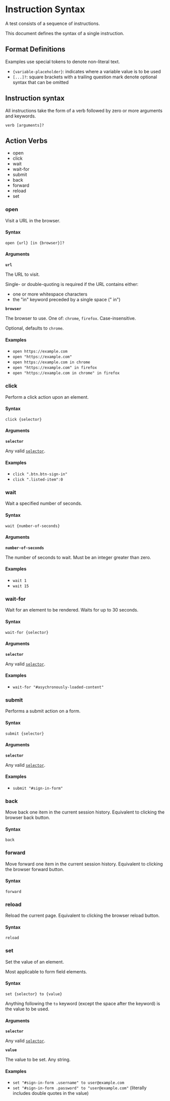 # Instruction Syntax
A test consists of a sequence of instructions.

This document defines the syntax of a single instruction.

## Format Definitions

Examples use special tokens to denote non-literal text. 

- `{variable-placeholder}`: indicates where a variable value is to be used
- `[...]?`: square brackets with a trailing question mark denote optional syntax that can be omitted

## Instruction syntax

All instructions take the form of a verb followed by zero or more arguments and keywords.

`verb [arguments]?`

## Action Verbs
- open
- click
- wait
- wait-for
- submit
- back
- forward
- reload
- set

### open

Visit a URL in the browser.

#### Syntax
`open {url} [in {browser}]?`

#### Arguments
**`url`**

The URL to visit.
 
Single- or double-quoting is required if the URL contains either:
 - one or more whitespace characters
 - the "in" keyword preceded by a single space (" in")

**`browser`**

The browser to use. One of: `chrome`, `firefox`. Case-insensitive.

Optional, defaults to `chrome`.

#### Examples
- `open https://example.com`
- `open "https://example.com"`
- `open https://example.com in chrome`
- `open "https://example.com" in firefox`
- `open "https://example.com in chrome" in firefox`

### click

Perform a click action upon an element.

#### Syntax
`click {selector}`

#### Arguments
**`selector`**

Any valid [`selector`](/selector-syntax.md).

#### Examples
- `click ".btn.btn-sign-in"`
- `click ".listed-item":0`

### wait

Wait a specified number of seconds.

#### Syntax
`wait {number-of-seconds}`

#### Arguments
**`number-of-seconds`**

The number of seconds to wait. Must be an integer greater than zero.

#### Examples
- `wait 1`
- `wait 15`

### wait-for

Wait for an element to be rendered. Waits for up to 30 seconds.

#### Syntax
`wait-for {selector}`

#### Arguments
**`selector`**

Any valid [`selector`](/selector-syntax.md).

#### Examples
- `wait-for "#asychronously-loaded-content"`

### submit
Performs a submit action on a form.

#### Syntax
`submit {selector}`

#### Arguments
**`selector`**

Any valid [`selector`](/selector-syntax.md).

#### Examples
- `submit "#sign-in-form"`

### back
Move back one item in the current session history. Equivalent to clicking the browser back button.

#### Syntax
`back`

### forward
Move forward one item in the current session history. Equivalent to clicking the browser forward button.

#### Syntax
`forward`

### reload
Reload the current page. Equivalent to clicking the browser reload button.

#### Syntax
`reload`

### set
Set the value of an element. 

Most applicable to form field elements.

#### Syntax
`set {selector} to {value}`

Anything following the `to` keyword (except the space after the keyword) is the value to be used.

#### Arguments
**`selector`**

Any valid [`selector`](/selector-syntax.md).

**`value`**

The value to be set. Any string.

#### Examples

- `set "#sign-in-form .username" to user@example.com`
- `set "#sign-in-form .password" to "user@example.com"` (literally includes double quotes in the value)
